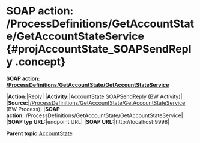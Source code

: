# SOAP action: /ProcessDefinitions/GetAccountState/GetAccountStateService {#projAccountState_SOAPSendReply .concept}

**[SOAP action: /ProcessDefinitions/GetAccountState/GetAccountStateService](../msgs/dest_Id91.md)**

|**Action:**|Reply|
|**Activity:**|AccountState SOAPSendReply \(BW Activity\)|
|**Source:**|[/ProcessDefinitions/GetAccountState/GetAccountStateService](../../../projects/AccountState/ProcessDefinitions/GetAccountState/GetAccountStateService.process.md) \(BW Process\)|
|**SOAP action:**|/ProcessDefinitions/GetAccountState/GetAccountStateService|
|**SOAP typ URL:**|endpoint URL|
|**SOAP URL:**|http://localhost:9998|

**Parent topic:**[AccountState](../../../../../../modules/demo_Enterprise/dita/crossref/dest/projs/AccountState.md)

